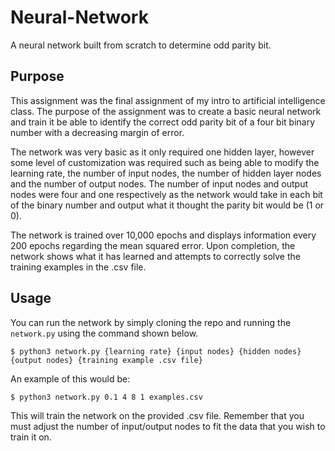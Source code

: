 # Neural-Network
A neural network built from scratch to determine odd parity bit.

## Purpose
This assignment was the final assignment of my intro to artificial intelligence class. The purpose of the assignment was to create a basic neural network and train it be able to identify the correct odd parity bit of a four bit binary number with a decreasing margin of error.

The network was very basic as it only required one hidden layer, however some level of customization was required such as being able to modify the learning rate, the number of input nodes, the number of hidden layer nodes and the number of output nodes. The number of input nodes and output nodes were four and one respectively as the network would take in each bit of the binary number and output what it thought the parity bit would be (1 or 0).

The network is trained over 10,000 epochs and displays information every 200 epochs regarding the mean squared error. Upon completion, the network shows what it has learned and attempts to correctly solve the training examples in the .csv file.

## Usage
You can run the network by simply cloning the repo and running the `network.py` using the command shown below.
```
$ python3 network.py {learning rate} {input nodes} {hidden nodes} {output nodes} {training example .csv file}
```
An example of this would be:
```
$ python3 network.py 0.1 4 8 1 examples.csv
```
This will train the network on the provided .csv file. Remember that you must adjust the number of input/output nodes to fit the data that you wish to train it on.
